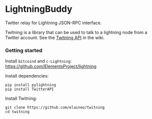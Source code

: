 # LightningBuddy

Twitter relay for Lightning JSON-RPC interface.

Twitning is a library that can be used to talk to a lightning node from a Twitter account. See the [Twitning API](https://github.com/elaineo/twitning/wiki) in the wiki.

### Getting started
Install `bitcoind` and `c-Lightning`: https://github.com/ElementsProject/lightning

Install dependencies:
```
pip install pylightning
pip install TwitterAPI
```

Install Twitning:
```
git clone https://github.com/elaineo/twitning
cd twitning
```
